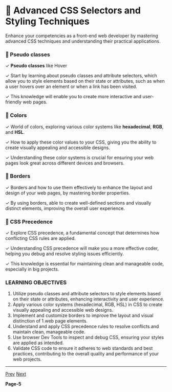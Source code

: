 # 🚀 Advanced CSS Selectors and Styling Techniques

 Enhance your competencies as a front-end web developer by mastering advanced CSS techniques and understanding their practical applications.

### 📙 Pseudo classes

✓ **Pseudo classes** like Hover <br/>

✓ Start by learning about pseudo classes and attribute selectors, which allow you to style elements based on their state or attributes, 
such as when a user hovers over an element or when a link has been visited. 

✓ This knowledge will enable you to create more interactive and user-friendly web pages.

### 📗 Colors 

✓ World of colors, exploring various color systems like **hexadecimal**, **RGB**, and **HSL**.

✓ How to apply these color values to your CSS, giving you the ability to create visually appealing and accessible designs. 

✓ Understanding these color systems is crucial for ensuring your web pages look great across different devices and browsers.

### 📕 Borders

✓ Borders and how to use them effectively to enhance the layout and design of your web pages, by mastering border properties.

✓ By using borders, able to create well-defined sections and visually distinct elements, improving the overall user experience.

### 📙 CSS Precedence

✓ Explore CSS precedence, a fundamental concept that determines how conflicting CSS rules are applied. 

✓ Understanding CSS precedence will make you a more effective coder, helping you debug and resolve styling issues efficiently. 

✓ This knowledge is essential for maintaining clean and manageable code, especially in big projects.


### LEARNING OBJECTIVES

1. Utilize pseudo classes and attribute selectors to style elements based on their state or attributes, enhancing interactivity and user experience.
2. Apply various color systems (hexadecimal, RGB, HSL) in CSS to create visually appealing and accessible web designs.
3. Implement and customize borders to improve the layout and visual distinction of 1.web page elements.
4. Understand and apply CSS precedence rules to resolve conflicts and maintain clean, manageable code.
5. Use browser Dev Tools to inspect and debug CSS, ensuring your styles are applied as intended.
6. Validate CSS code to ensure it adheres to web standards and best practices, contributing to the overall quality and performance of your web projects.

---

[Prev]() [Next]()

**Page-5**
